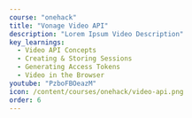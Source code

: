 ```yaml
---
course: "onehack"
title: "Vonage Video API"
description: "Lorem Ipsum Video Description"
key_learnings:
  - Video API Concepts
  - Creating & Storing Sessions
  - Generating Access Tokens
  - Video in the Browser
youtube: "PzboFBOeazM"
icon: /content/courses/onehack/video-api.png
order: 6
---
```

